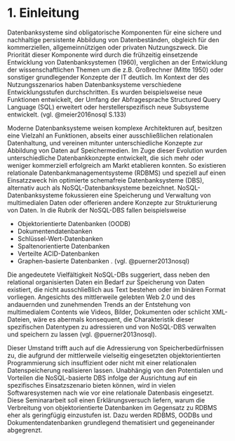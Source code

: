 
# 1. Einleitung

Datenbanksysteme sind obligatorische Komponenten für eine sichere und nachhaltige persistente Abbildung von Datenbeständen, obgleich für den kommerziellen, allgemeinnützigen oder privaten Nutzungszweck. Die Priorität dieser Komponente wird durch die frühzeitig einsetzende Entwicklung von Datenbanksystemen (1960), verglichen an der Entwicklung der wissenschaftlichen Themen um die z.B. Großrechner (Mitte 1950) oder sonstiger grundlegender Konzepte der IT deutlich. Im Kontext der des Nutzungsszenarios haben Datenbanksysteme verschiedene Entwicklungsstufen durchschritten. Es wurden beispielsweise neue Funktionen entwickelt, der Umfang der Abfragesprache Structured Query Language (SQL) erweitert oder herstellerspezifisch neue Subsysteme entwickelt. (vgl. @meier2016nosql S.133)

Moderne Datenbanksysteme weisen komplexe Architekturen auf, besitzen eine Vielzahl an Funktionen, abseits einer ausschließlichen relationalen Datenhaltung, und vereinen mitunter unterschiedliche Konzepte zur Abbildung von Daten auf Speichermedien. Im Zuge dieser Evolution wurden unterschiedliche Datenbankkonzepte entwickelt, die sich mehr oder weniger kommerziell erfolgreich am Markt etablieren konnten. So existieren relationale Datenbankmanagementsysteme (RDBMS) und speziell auf einen Einsatzzweck hin optimierte schemafreie Datenbanksysteme (DBS), alternativ auch als NoSQL-Datenbanksysteme bezeichnet. NoSQL-Datenbanksysteme fokussieren eine Speicherung und Verwaltung von multimedialen Daten oder offerieren andere Konzepte zur Strukturierung von Daten. In die Rubrik der NoSQL-DBS fallen beispielsweise

-	Objektorientierte Datenbanken (OODB)
-	Dokumentendatenbanken
-	Schlüssel-Wert-Datenbanken
-	Spaltenorientierte Datenbanken
-	Verteilte ACID-Datenbanken
-	Graphen-basierte Datenbanken
. (vgl. @puerner2013nosql)

Die angedeutete Vielfältigkeit NoSQL-DBs suggeriert, dass neben den relational organisierten Daten ein Bedarf zur Speicherung von Daten existiert, die nicht ausschließlich aus Text bestehen oder im binären Format vorliegen. Angesichts des mittlerweile gelebten Web 2.0 und des andauernden und zunehmenden Trends an der Entstehung von multimedialem Contents wie Videos, Bilder, Dokumenten oder schlicht XML-Dateien, wäre es abermals konsequent, die Charakteristik dieser spezifischen Datentypen zu adressieren und von NoSQL-DBS verwalten und speichern zu lassen (vgl. @puerner2013nosql).

Dieser Umstand trifft auch auf die Adressierung von Speicherbedürfnissen zu, die aufgrund der mittlerweile vielseitig eingesetzten objektorientierten Programmierung sich insuffizient oder nicht mit einer relationalen Datenspeicherung realisieren lassen. Unabhängig von den Potentialen und Vorteilen die  NoSQL-basierte DBS infolge der Ausrichtung auf ein spezifisches Einsatzszenario bieten können, wird in vielen Softwaresystemen nach wie vor eine relationale Datenbasis eingesetzt. Diese Seminararbeit soll einen Erklärungsversuch liefern, warum die Verbreitung von objektorientierte Datenbanken im Gegensatz zu RDBMS eher als geringfügig einzustufen ist. Dazu werden RDBMS, OODBs und Dokumentendatenbanken grundlegend thematisiert und gegeneinander abgegrenzt.
